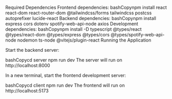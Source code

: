 Required Dependencies
Frontend dependencies:
bashCopynpm install react react-dom react-router-dom @tailwindcss/forms tailwindcss postcss autoprefixer lucide-react
Backend dependencies:
bashCopynpm install express cors dotenv spotify-web-api-node axios
Development dependencies:
bashCopynpm install -D typescript @types/react @types/react-dom @types/express @types/cors @types/spotify-web-api-node nodemon ts-node @vitejs/plugin-react
Running the Application

Start the backend server:

bashCopycd server
npm run dev
The server will run on http://localhost:8000

In a new terminal, start the frontend development server:

bashCopycd client
npm run dev
The frontend will run on http://localhost:5173